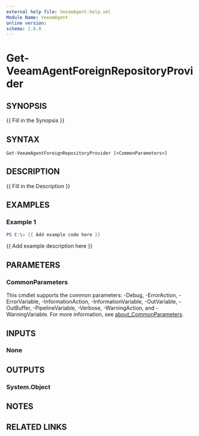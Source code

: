```yaml
---
external help file: VeeamAgent-help.xml
Module Name: VeeamAgent
online version:
schema: 2.0.0
---
```


# Get-VeeamAgentForeignRepositoryProvider

## SYNOPSIS
{{ Fill in the Synopsis }}

## SYNTAX

```
Get-VeeamAgentForeignRepositoryProvider [<CommonParameters>]
```

## DESCRIPTION
{{ Fill in the Description }}

## EXAMPLES

### Example 1
```powershell
PS C:\> {{ Add example code here }}
```

{{ Add example description here }}

## PARAMETERS

### CommonParameters
This cmdlet supports the common parameters: -Debug, -ErrorAction, -ErrorVariable, -InformationAction, -InformationVariable, -OutVariable, -OutBuffer, -PipelineVariable, -Verbose, -WarningAction, and -WarningVariable. For more information, see [about_CommonParameters](http://go.microsoft.com/fwlink/?LinkID=113216).

## INPUTS

### None

## OUTPUTS

### System.Object
## NOTES

## RELATED LINKS
